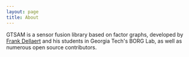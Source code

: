 ```yaml
---
layout: page
title: About
---
```


GTSAM is a sensor fusion library based on factor graphs, developed by [Frank Dellaert](https://www.dellaert.com) and his students in Georgia Tech's BORG Lab, as well as numerous open source contributors.

[borglab-organization]: https://github.com/borglab
